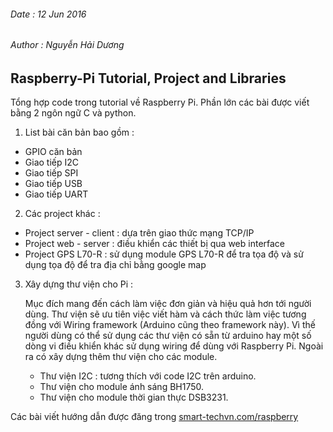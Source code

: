 ######	Date : 12 Jun 2016
######	Author : Nguyễn Hải Dương
##		Raspberry-Pi Tutorial, Project and Libraries

Tổng hợp code trong tutorial về Raspberry Pi. Phần lớn các bài được viết bằng 2 ngôn ngữ C và python.

1.  List bài căn bản bao gồm :
   - GPIO căn bản
   - Giao tiếp I2C
   - Giao tiếp SPI
   - Giao tiếp USB
   - Giao tiếp UART

2.   Các project khác :
   - Project server - client : dựa trên giao thức mạng TCP/IP
   - Project web - server : điều khiển các thiết bị qua web interface
   - Project GPS L70-R : sử dụng module GPS L70-R để tra tọa độ và sử dụng tọa độ để tra địa chỉ bằng google map

3. Xây dựng thư viện cho Pi :

   Mục đích mang đến cách làm việc đơn giản và hiệu quả hơn tới người dùng. Thư viện sẽ ưu tiên việc viết hàm và cách thức làm việc tương đồng với Wiring framework (Arduino cũng theo framework này). Vì thế người dùng có thể sử dụng các thư viện có sẵn từ arduino hay một số dòng vi điều khiển khác sử dụng wiring để dùng với Raspberry Pi. Ngoài ra có xây dựng thêm thư viện cho các module.

   - Thư viện I2C : tương thích với code I2C trên arduino.
   - Thư viện cho module ánh sáng BH1750.
   - Thư viện cho module thời gian thực DSB3231.

Các bài viết hướng dẫn được đăng trong [smart-techvn.com/raspberry](http://smart-techvn.com/bai-viet-ki-thuat/raspberry-pi)
